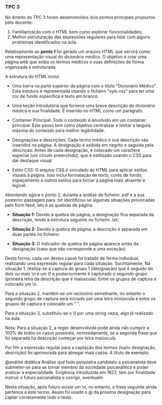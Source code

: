 ### TPC 3

No âmbito do TPC 3 foram desenvolvidos dois pontos principais propsotos pelo docente:

1. Familiarização com o HTML bem como explorar funcionalidades;
2. Melhor estruturação das expressões regulares para lidar com alguns problemas identificados na aula.


Relativamente ao **ponto 1** foi gerado um arquivo HTML que servirá como uma representação visual do dicionário médico. O objetivo é criar uma página web que exiba os termos médicos e suas definições de forma organizada e estruturada.

A estrutura do HTML inclui:

- Uma barra na parte superior da página com o título "Dicionário Médico". Esta estutura é representada usando o ficheiro "syle.css" para ter uma cor de fundo específica e texto em branco.

- Uma seção introdutória que fornece uma breve descrição do dicionário médico e sua finalidade. É inserido no HTML como um parágrafo.

- Container Principal: Todo o conteúdo é envolvido em um container principal. Este passo tem como objetivo centralizar e limitar a largura máxima do conteúdo para melhor legibilidade.

- Designações e descrições: Cada termo médico e sua descrição são inseridos na página. A designação é exibida em negrito e seguida pela descrição. Antes de cada designação, é colocado um caractere especial (um círculo preenchido), que é estilizado usando o CSS para dar destaque visual.

- Estilo CSS: O arquivo CSS é vinculado ao HTML para aplicar estilos visuais à página. Isso inclui formatação de texto, cores de fundo, espaçamento e outros estilos para tornar a página mais atraente e legível.


Abordando agora o ponto 2, durante a análise do ficheiro .pdf e a sua posterior passagem para .txt identificou-se algumas situações provocadas pelo form feed, isto é as quebras de página.

- **Situação 1:** Devido à quebra de página, a designação fica separada da descrição, tendo a estrutura seguinte no ficheiro .txt:


- **Situação 2:** Devido à quebra de página, a descrição é separada em duas partes no ficheiro:


- **Situação 3:** O indicador de quebra de página aparece antes da designação (caso que não corresponde a uma exceção):


Desta forma, cada um destes casos foi tratado de forma individual, realizando uma expressão regular para cada situação. Sucintamente, Na situação 1, realiza-se a captura do grupo 1 (designação) que é seguido de dois ou mais \n e um \f e posteriormente é capturado o segundo grupo (primeira letra da descrição que é maiúscula). Entre os grupos de captura é colocado um \n.

Para a situação 2, mantêm-se um raciocínio semelhante, no entanto o segundo grupo de captura será iniciado por uma letra minúscula e entre os grupos de captura é colocado um " ".

Para a situação 3, substituiu-se o \f por uma string vazia, algo já realizado na aula.

Nota: Para a situação 2, a regex desenvolvida pode ainda não cumprir a 100% de todos os casos possíveis, nomeadamente, se a segunda frase que foi separada na descrição começar por letra maiúscula.

Por fim a expressão regular para a captação dos termos (tuplo designação, descrição) foi aprimorada para abregar mais casos. A título de exemplo:

@análise didática
Análise que todo psiquiatra candidato a psicanalista deve submeter-se para se tornar membro da sociedade psicanalítica e poder praticar a especialidade. Exigência introduzida em 1922, tem por finalidade instruir o futuro
psicanalista e corrigir, eventualm

Nesta situação, após futuro existe um \n, no entanto, a frase seguinte ainda pertence a este termo. Assim foi usado o @ da próxima designação para captar corretamente todo o texto.
